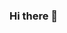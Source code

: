 ### Hi there 👋

<!--
**catherinee1216/catherinee1216** is a ✨ _special_ ✨ repository because its `README.md` (this file) appears on your GitHub profile.

Here are some ideas to get you started:

- 🔭 I’m currently working on a paper about Auto theft rates in Ottawa, Canada 
- 🌱 I’m currently in the Bachelors of Information Program at the University of Toronto
- 👯 I’m looking to collaborate on ...
- 🤔 I’m looking for help with ...
- 💬 Ask me about UX Design, School, Drawing
- 😄 Pronouns: she/her
- ⚡ Fun fact: no fun fact :( 
-->

